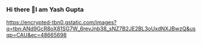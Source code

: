### Hi there 👋I am Yash Gupta
[https://encrypted-tbn0.gstatic.com/images?q=tbn:ANd9GcR8oX81SG7W_6revJnb38_sNZ7B2JE2BL3oUxdNXJBwzQ&usqp=CAU&ec=48665698
](https://camo.githubusercontent.com/fa73289736064aba480d0708da37d7aa183a8c3e2bcc2f58c54285a3bbbeecc1/68747470733a2f2f7777772e61616c7068612e6e65742f77702d636f6e74656e742f75706c6f6164732f323032302f31322f66756c6c2d737461636b2d646576656c6f706d656e742e676966)

<!--
**yash-levi1896/yash-levi1896** is a ✨ _special_ ✨ repository because its `README.md` (this file) appears on your GitHub profile.


Here are some ideas to get you started:

- 🔭 I’m currently learning backend development
- 🌱 I’m currently learning ...
- 👯 I’m looking to collaborate on ...
- 🤔 I’m looking for help with ...
- 💬 Ask me about ...
- 📫 How to reach me: ...
- 😄 Pronouns: ...
- ⚡ Fun fact: ...
-->
